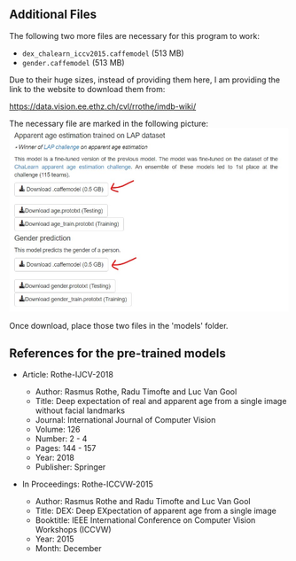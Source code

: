 ## Additional Files

The following two more files are necessary for this program to work:
- `dex_chalearn_iccv2015.caffemodel` (513 MB)</li>
- `gender.caffemodel` (513 MB)</li>

Due to their huge sizes, instead of providing them here, I am providing the link to the website to download them from:

<https://data.vision.ee.ethz.ch/cvl/rrothe/imdb-wiki/>

The necessary file are marked in the following picture:
![Required .caffemodel files](caffemodels.jpg)

Once download, place those two files in the 'models' folder.

## References for the pre-trained models

- Article: Rothe-IJCV-2018
	- Author: 		Rasmus Rothe, Radu Timofte and Luc Van Gool
	- Title: 		Deep expectation of real and apparent age from a single image without facial landmarks
	- Journal: 		International Journal of Computer Vision
	- Volume: 		126
	- Number: 		2 - 4
	- Pages: 		144 - 157
	- Year: 		2018
	- Publisher: 	Springer
	
- In Proceedings: Rothe-ICCVW-2015
	- Author: 		Rasmus Rothe and Radu Timofte and Luc Van Gool
	- Title: DEX: 	Deep EXpectation of apparent age from a single image
	- Booktitle: 	IEEE International Conference on Computer Vision Workshops (ICCVW)
	- Year: 		2015
	- Month: 		December
